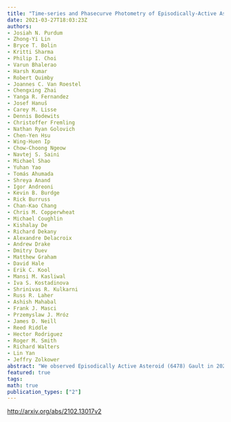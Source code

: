 ```yaml
---
title: "Time-series and Phasecurve Photometry of Episodically-Active Asteroid   (6478) Gault in a Quiescent State Using APO, GROWTH, P200 and ZTF"
date: 2021-03-27T18:03:23Z
authors:
- Josiah N. Purdum
- Zhong-Yi Lin
- Bryce T. Bolin
- Kritti Sharma
- Philip I. Choi
- Varun Bhalerao
- Harsh Kumar
- Robert Quimby
- Joannes C. Van Roestel
- Chengxing Zhai
- Yanga R. Fernandez
- Josef Hanuš
- Carey M. Lisse
- Dennis Bodewits
- Christoffer Fremling
- Nathan Ryan Golovich
- Chen-Yen Hsu
- Wing-Huen Ip
- Chow-Choong Ngeow
- Navtej S. Saini
- Michael Shao
- Yuhan Yao
- Tomás Ahumada
- Shreya Anand
- Igor Andreoni
- Kevin B. Burdge
- Rick Burruss
- Chan-Kao Chang
- Chris M. Copperwheat
- Michael Coughlin
- Kishalay De
- Richard Dekany
- Alexandre Delacroix
- Andrew Drake
- Dmitry Duev
- Matthew Graham
- David Hale
- Erik C. Kool
- Mansi M. Kasliwal
- Iva S. Kostadinova
- Shrinivas R. Kulkarni
- Russ R. Laher
- Ashish Mahabal
- Frank J. Masci
- Przemyslaw J. Mróz
- James D. Neill
- Reed Riddle
- Hector Rodriguez
- Roger M. Smith
- Richard Walters
- Lin Yan
- Jeffry Zolkower
abstract: "We observed Episodically Active Asteroid (6478) Gault in 2020 with multiple telescopes in Asia and North America and have found that it is no longer active after its recent outbursts at the end of 2018 and start of 2019. The inactivity during this apparation allowed us to measure the absolute magnitude of Gault of H_r = 14.63 +/- 0.02, G_r = 0.21 +/- 0.02 from our secular phasecurve observations. In addition, we were able to constrain Gault's rotation period using time-series photometric lightcurves taken over 17 hours on multiple days in 2020 August, September and October. The photometric lightcurves have a repeating $lesssim$0.05 magnitude feature suggesting that (6478) Gault has a rotation period of ~2.5 hours and may have a semi-spherical or top-like shape, much like Near-Earth Asteroids Ryugu and Bennu. The rotation period of ~2.5 hours is near to the expected critical rotation period for an asteroid with the physical properties of (6478) Gault suggesting that its activity observed over multiple epochs is due to surface mass shedding from its fast rotation spun up by the Yarkovsky-O'Keefe-Radzievskii-Paddack effect."
featured: true
tags:
math: true
publication_types: ["2"]
---
```

http://arxiv.org/abs/2102.13017v2